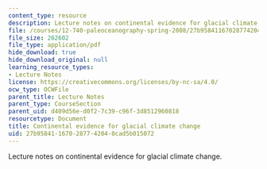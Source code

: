 ```yaml
---
content_type: resource
description: Lecture notes on continental evidence for glacial climate change.
file: /courses/12-740-paleoceanography-spring-2008/27b958411670287742040cad5b015072_lec11.pdf
file_size: 262602
file_type: application/pdf
hide_download: true
hide_download_original: null
learning_resource_types:
- Lecture Notes
license: https://creativecommons.org/licenses/by-nc-sa/4.0/
ocw_type: OCWFile
parent_title: Lecture Notes
parent_type: CourseSection
parent_uid: d409d56e-d0f2-7c39-c96f-3d8512960818
resourcetype: Document
title: Continental evidence for glacial climate change
uid: 27b95841-1670-2877-4204-0cad5b015072
---
```

Lecture notes on continental evidence for glacial climate change.